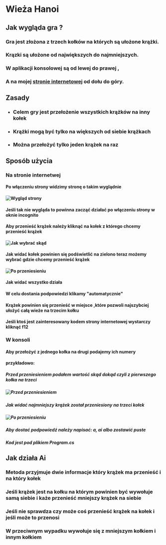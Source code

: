 # **Wieża Hanoi**
## **Jak wygląda gra ?**
### Gra jest złożona z trzech kołków na których są ułożone krążki.
### Krązki są ułożone od największych do najmniejszych.
### W aplikacji konsolowej są od lewej do prawej ,
### A na mojej [stronie internetowej](http://hanoi.simplecreator.pl/) od dołu do góry.
## **Zasady**
- ### Celem gry jest przełożenie wszystkich krążków na inny kołek
- ### Krążki mogą być tylko na większych od siebie krążkach
- ### Można przełożyć tylko jeden krążek na raz
## **Sposób użycia**
### Na stronie internetwej
#### Po włączeniu strony widzimy stronę o takim wyglądnie
#### ![Wygląd strony](https://user-images.githubusercontent.com/100357263/158378197-98005b82-f973-4316-9be1-cd2ad7733dc6.PNG)
#### Jeśli tak nie wygląda to powinna zacząć działać po włączeniu strony w oknie incognito
#### Aby przenieść krążek należy kliknąć na kołek z którego chcemy przenieść krążek
#### ![Jak wybrać skąd](https://user-images.githubusercontent.com/100357263/158378199-e685c32c-e6bf-4927-9ba0-49699a113b85.PNG)
#### Jak widać kołek powinien się podświetlić na zielono teraz możemy wybrać gdzie chcemy przenieść krążek
#### ![Po przeniesieniu](https://user-images.githubusercontent.com/100357263/158378187-02383abe-1feb-40d1-8058-47f7fab61544.PNG)
#### Jak widać wszystko działa
#### W celu dostania podpowiedzi klikamy "automatycznie"
#### Krążek powinien się przenieść w miejsce ,które pozwoli najszybciej ułożyć całą wieże na trzecim kołku
#### Jeśli ktoś jest zainteresowany kodem strony internetowej wystarczy kliknąć f12
### W konsoli
#### Aby przełożyć z jednego kołka na drugi podajemy ich numery
#### przykładowo:
##### Przed przeniesieniem podałem wartość skąd dokąd czyli z pierwszego kołka na trzeci
##### ![Przed przeniesieniem](https://user-images.githubusercontent.com/100357263/158376429-baaa7b64-fb52-4698-baab-3b5f17aa91e8.PNG) 
##### Jak widać najmniejszy krążek został przeniesiony na trzeci kołek
##### ![Po przeniesieniu](https://user-images.githubusercontent.com/100357263/158376425-ba6f5495-191e-44da-82d7-0784180dbaa2.PNG)
##### Aby dostać podpowiedź należy napisać: a, ai albo zostawić puste
##### Kod jest pod plikiem Program.cs
## **Jak działa Ai**
### Metoda przyjmuje dwie informacje który krążek ma przenieść i na który kołek
### Jeśli krążek jest na kołku na którym powinien być wywołuje samą siebie i każe przenieść mniejszy krążek na siebie
### Jeśli nie sprawdza czy może coś przenieść krążek na kołek i jeśli może to przenosi
### W przeciwnym wypadku wywołuje się z mniejszym kołkiem i innym kołkiem

